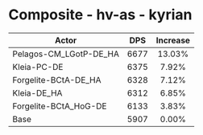 # Composite - hv-as - kyrian
| Actor | DPS | Increase |
|---|:---:|:---:|
|Pelagos-CM_LGotP-DE_HA|6677|13.03%|
|Kleia-PC-DE|6375|7.92%|
|Forgelite-BCtA-DE_HA|6328|7.12%|
|Kleia-DE_HA|6312|6.85%|
|Forgelite-BCtA_HoG-DE|6133|3.83%|
|Base|5907|0.00%|

